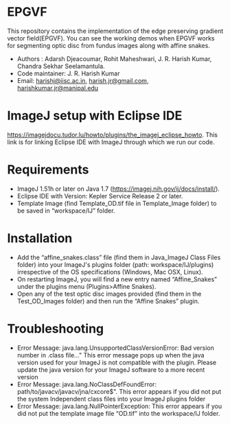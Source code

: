 # EPGVF
 This repository contains the implementation of the edge preserving gradient vector field(EPGVF). You can see the working demos when EPGVF works for segmenting optic disc from fundus images along with affine snakes. 

- Authors : Adarsh Djeacoumar, Rohit Maheshwari, J. R. Harish Kumar, Chandra Sekhar Seelamantula.
- Code maintainer: J. R. Harish Kumar
- Email: harishj@iisc.ac.in, harish.jr@gmail.com, harishkumar.jr@manipal.edu

# ImageJ setup with Eclipse IDE
https://imagejdocu.tudor.lu/howto/plugins/the_imagej_eclipse_howto.
This link is for linking Eclipse IDE with ImageJ through which we run our code.
 
# Requirements
- ImageJ 1.51h or later on Java 1.7 (https://imagej.nih.gov/ij/docs/install/).
- Eclipse IDE with Version: Kepler Service Release 2 or later.
- Template Image (find Template_OD.tif file in Template_Image folder) to be saved in
“workspace/IJ” folder.

# Installation
- Add the “affine_snakes.class” file (find them in Java_ImageJ Class Files folder) into your ImageJ's plugins folder (path: workspace/IJ/plugins) irrespective of the OS specifications (Windows, Mac OSX, Linux).
- On restarting ImageJ, you will find a new entry named “Affine_Snakes” under the plugins menu (Plugins>Affine Snakes).
- Open any of the test optic disc images provided (find them in the Test_OD_Images folder) and then run the “Affine Snakes” plugin.

# Troubleshooting
* Error Message: java.lang.UnsupportedClassVersionError: Bad version number in .class file..." This error message pops up when the java version used for your ImageJ is not compatible
with the plugin. Please update the java version for your ImageJ software to a more recent version
* Error Message: java.lang.NoClassDefFoundError: path/to/javacv/javacv/jna/cxcore$".
This error appears if you did not put the system Independent class files into your ImageJ
plugins folder
* Error Message: java.lang.NullPointerException:
This error appears if you did not put the template image file “OD.tif” into the
workspace/IJ folder.

